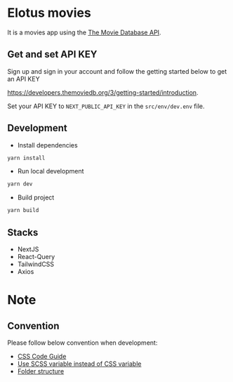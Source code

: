 # Elotus movies

It is a movies app using the [The Movie Database API](https://developers.themoviedb.org/3).

## Get and set API KEY

Sign up and sign in your account and follow the getting started below to get an API KEY

https://developers.themoviedb.org/3/getting-started/introduction.

Set your API KEY to `NEXT_PUBLIC_API_KEY` in the `src/env/dev.env` file.

## Development

- Install dependencies

```bash
yarn install 
```

- Run local development

```bash
yarn dev 
```

- Build project

```bash
yarn build 
```

## Stacks

- NextJS
- React-Query
- TailwindCSS
- Axios

# Note

## Convention

Please follow below convention when development:

- [CSS Code Guide](https://codeguide.co/#css)
- [Use SCSS variable instead of CSS variable](https://sass-lang.com/documentation/variables)
- [Folder structure](https://unlyed.github.io/next-right-now/reference/folder-structure)
